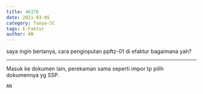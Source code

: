 ```yaml
---
title: 46376
date: 2021-03-05
category: Tanya-SC
tags: E-Faktur
author: AN
---
```


saya ingin bertanya, cara penginputan ppftz-01 di efaktur bagaimana yah?

---

Masuk ke dokumen lain, perekaman sama seperti impor tp pilih dokumennya yg SSP.

`AN`
